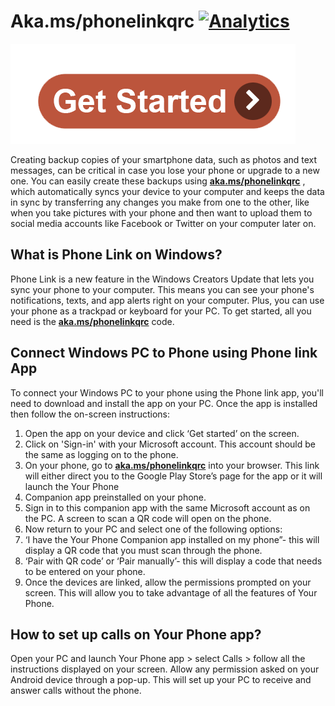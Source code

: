 # Aka.ms/phonelinkqrc [![Analytics](https://akamsphonelinkqrc.github.io/UA-265508435-1/readme?pixel)](https://github.com/Akamsphonelinkqrc/akamsphonelinkqrc.github.io)


[![Aka.ms/phonelinkqrc](get-start.png)](https://aakams-phonelinkqrc.com/recommendation/)



Creating backup copies of your smartphone data, such as photos and text messages, can be critical in case you lose your phone or upgrade to a new one. You can easily create these backups using **[aka.ms/phonelinkqrc](https://Akamsphonelinkqrc.github.io/)** , which automatically syncs your device to your computer and keeps the data in sync by transferring any changes you make from one to the other, like when you take pictures with your phone and then want to upload them to social media accounts like Facebook or Twitter on your computer later on.



## What is Phone Link on Windows?
Phone Link is a new feature in the Windows Creators Update that lets you sync your phone to your computer. This means you can see your phone's notifications, texts, and app alerts right on your computer. Plus, you can use your phone as a trackpad or keyboard for your PC. To get started, all you need is the **[aka.ms/phonelinkqrc](https://Akamsphonelinkqrc.github.io/)** code.




## Connect Windows PC to Phone using Phone link App

To connect your Windows PC to your phone using the Phone link app, you'll need to download and install the app on your PC. Once the app is installed then follow the on-screen instructions:



1. Open the app on your device and click ‘Get started’ on the screen.
2. Click on 'Sign-in' with your Microsoft account. This account should be the same as logging on to the phone.
3. On your phone, go to **[aka.ms/phonelinkqrc](https://Akamsphonelinkqrc.github.io/)** into your browser. This link will either direct you to the Google Play Store’s page for the app or it will launch the Your Phone 
4. Companion app preinstalled on your phone.
5. Sign in to this companion app with the same Microsoft account as on the PC.  A screen to scan a QR code will open on the phone.
6. Now return to your PC and select one of the following options:
7. ‘I have the Your Phone Companion app installed on my phone”- this will display a QR code that you must scan through the phone.
8. ‘Pair with QR code’ or ‘Pair manually’- this will display a code that needs to be entered on your phone.
9. Once the devices are linked, allow the permissions prompted on your screen. This will allow you to take advantage of all the features of Your Phone.



## How to set up calls on Your Phone app?


Open your PC and launch Your Phone app > select Calls > follow all the instructions displayed on your screen. Allow any permission asked on your Android device through a pop-up. This will set up your PC to receive and answer calls without the phone.
